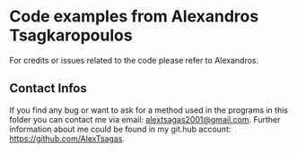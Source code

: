 # Code examples from Alexandros Tsagkaropoulos

For credits or issues related to the code please refer to Alexandros.

## Contact Infos

If you find any bug or want to ask for a method used in the programs in this folder you can contact me via email: alextsagas2001@gmail.com. 
Further information about me could be found in my git.hub account: https://github.com/AlexTsagas.
